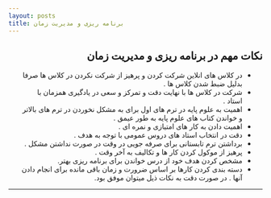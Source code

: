 ```yaml
---
layout: posts
title: برنامه ریزی و مدیریت زمان
---
```

<div dir="rtl">

## نکات مهم در برنامه ریزی و مدیریت زمان 
- در کلاس های انلاین شرکت کردن و پرهیز از شرکت نکردن در کلاس ها صرفا بدلیل ضبط شدن کلاس ها .
- شرکت در کلاس ها با نهایت دقت و تمرکز و سعی در یادگیری همزمان با استاد .
- اهمیت به علوم پایه در ترم های اول برای به مشکل نخوردن در ترم های بالاتر و خواندن کتاب های علوم پایه به طور عیمق . 
- اهمیت دادن به کار های امتیازی  و نمره ای . 
- دقت در انتخاب استاد های دروس عمومی با توجه به هدف .
- برداشتن ترم تابستانی برای صرفه جویی در وقت در صورت نداشتن مشکل .
- پرهیز از موکول کردن کار ها و تکالیف به آخر وقت . 
- مشخص کردن هدف خود از درس خواندن برای برنامه ریزی بهتر.
- دسته بندی کردن کارها بر اساس ضرورت و زمان باقی مانده برای انجام دادن آنها . 
در صورت دقت به نکات ذیل میتوان موفق بود.

---
